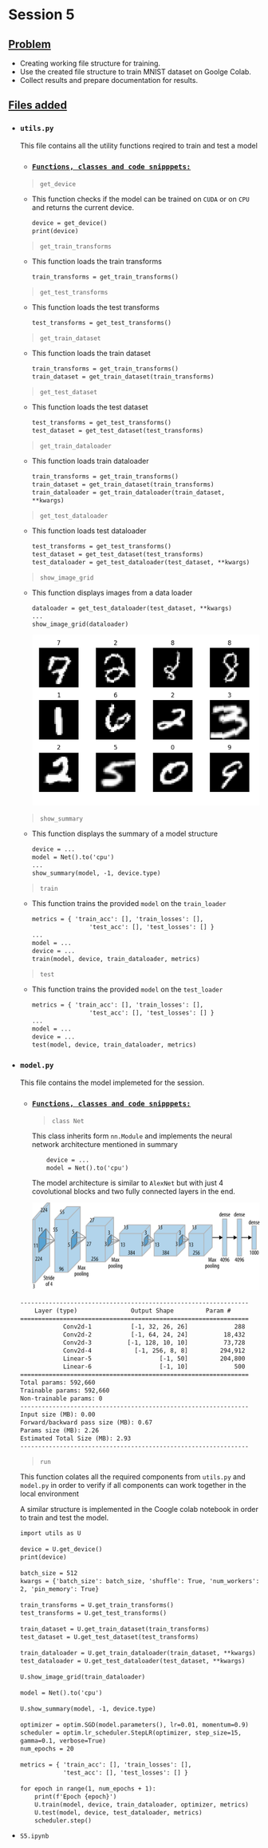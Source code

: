 # Session 5

## <ins>Problem</ins>

- Creating working file structure for training.
- Use the created file structure to train MNIST dataset on Goolge Colab.
- Collect results and prepare documentation for results.

## <ins> Files added </ins>

- ### `utils.py`

    This file contains all the utility functions reqired to train and test a model

    -  ### <ins> `Functions, classes and code snipppets:` </ins>

    > `get_device` 
    - This function checks if the model can be trained on `CUDA` or on `CPU` and returns the current device.
        ``` 
        device = get_device()
        print(device)
        ```
    > `get_train_transforms`
     - This function loads the train transforms
        ``` 
        train_transforms = get_train_transforms()
        ```
    > `get_test_transforms`
     - This function loads the test transforms
        ```
        test_transforms = get_test_transforms()
        ```
    > `get_train_dataset`
     - This function loads the train dataset
        ```
        train_transforms = get_train_transforms()
        train_dataset = get_train_dataset(train_transforms)
        ```
    > `get_test_dataset`
     - This function loads the test dataset
        ```
        test_transforms = get_test_transforms()
        test_dataset = get_test_dataset(test_transforms)
        ```
    > `get_train_dataloader`
     - This function loads train dataloader
        ```
        train_transforms = get_train_transforms()
        train_dataset = get_train_dataset(train_transforms)
        train_dataloader = get_train_dataloader(train_dataset, **kwargs)
        ```
    > `get_test_dataloader`
     - This function loads test dataloader
        ```
        test_transforms = get_test_transforms()
        test_dataset = get_test_dataset(test_transforms)
        test_dataloader = get_test_dataloader(test_dataset, **kwargs)
        ```
    
    > `show_image_grid`
     - This function displays images from a data loader 
        ```
        dataloader = get_test_dataloader(test_dataset, **kwargs)
        ...
        show_image_grid(dataloader)
        ```
        ![Sample output](imagegrid.png)

    > `show_summary`
     - This function displays the summary of a model structure
        ```
        device = ...
        model = Net().to('cpu')
        ...
        show_summary(model, -1, device.type)
        ```
    
    > `train`
     - This function trains the provided `model` on the `train_loader`
        ```
        metrics = { 'train_acc': [], 'train_losses': [],
                        'test_acc': [], 'test_losses': [] }
        ...
        model = ...
        device = ...
        train(model, device, train_dataloader, metrics)
        ``` 

    > `test`
     - This function trains the provided `model` on the `test_loader`
        ```
        metrics = { 'train_acc': [], 'train_losses': [],
                        'test_acc': [], 'test_losses': [] }
        ...
        model = ...
        device = ...
        test(model, device, train_dataloader, metrics)
        ``` 
    
- ### `model.py`
    This file contains the model implemeted for the session. 

    -  ### <ins> `Functions, classes and code snipppets:` </ins>

       > `class Net`

        This class inherits form `nn.Module` and implements 
        the neural network architecture mentioned in summary
        ```
            device = ...
            model = Net().to('cpu')
        ```
       The model architecture is similar to `AlexNet` but with just 4 covolutional blocks and 
       two fully connected layers in the end.
       
       ![Alexnet](alexnet.png)

    ```
    ----------------------------------------------------------------
        Layer (type)               Output Shape         Param #
    ================================================================
                Conv2d-1           [-1, 32, 26, 26]             288
                Conv2d-2           [-1, 64, 24, 24]          18,432
                Conv2d-3          [-1, 128, 10, 10]          73,728
                Conv2d-4            [-1, 256, 8, 8]         294,912
                Linear-5                   [-1, 50]         204,800
                Linear-6                   [-1, 10]             500
    ================================================================
    Total params: 592,660
    Trainable params: 592,660
    Non-trainable params: 0
    ----------------------------------------------------------------
    Input size (MB): 0.00
    Forward/backward pass size (MB): 0.67
    Params size (MB): 2.26
    Estimated Total Size (MB): 2.93
    ----------------------------------------------------------------
    ```

    > `run`

    This function colates all the required components from `utils.py` and `model.py`
    in order to verify if all components can work together in the local environment

    A similar structure is implemented in the Coogle colab notebook in order to train and test the model.
    ```
    import utils as U

    device = U.get_device()
    print(device)

    batch_size = 512
    kwargs = {'batch_size': batch_size, 'shuffle': True, 'num_workers': 2, 'pin_memory': True}

    train_transforms = U.get_train_transforms()
    test_transforms = U.get_test_transforms()

    train_dataset = U.get_train_dataset(train_transforms)
    test_dataset = U.get_test_dataset(test_transforms)

    train_dataloader = U.get_train_dataloader(train_dataset, **kwargs)
    test_dataloader = U.get_test_dataloader(test_dataset, **kwargs)

    U.show_image_grid(train_dataloader)

    model = Net().to('cpu')

    U.show_summary(model, -1, device.type)

    optimizer = optim.SGD(model.parameters(), lr=0.01, momentum=0.9)
    scheduler = optim.lr_scheduler.StepLR(optimizer, step_size=15, gamma=0.1, verbose=True)
    num_epochs = 20

    metrics = { 'train_acc': [], 'train_losses': [],
                'test_acc': [], 'test_losses': [] }

    for epoch in range(1, num_epochs + 1):
        print(f'Epoch {epoch}')
        U.train(model, device, train_dataloader, optimizer, metrics)
        U.test(model, device, test_dataloader, metrics)
        scheduler.step()
    ```



- `S5.ipynb`

